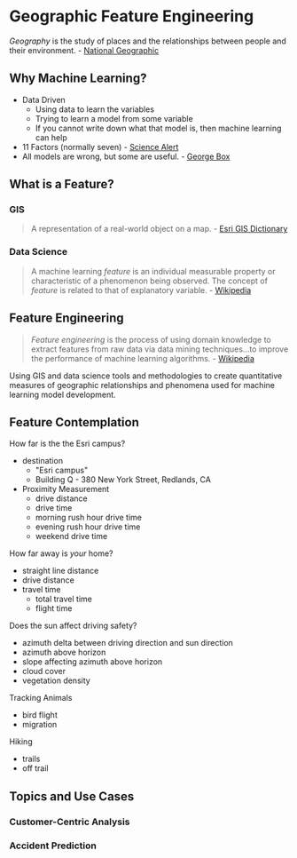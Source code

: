 # Geographic Feature Engineering

_Geography_ is the study of places and the relationships between people and their environment. - [National Geographic](https://www.nationalgeographic.org/education/what-is-geography)

## Why Machine Learning?

* Data Driven 
	* Using data to learn the variables
	* Trying to learn a model from some variable
	* If you cannot write down what that model is, then machine learning can help
* 11 Factors (normally seven) - [Science Alert](https://www.sciencealert.com/science-discovers-human-brain-works-up-to-11-dimensions)
* All models are wrong, but some are useful. - [George Box](https://en.wikipedia.org/wiki/All_models_are_wrong)

## What is a Feature?

### GIS

> A representation of a real-world object on a map. - [Esri GIS Dictionary](https://support.esri.com/en/other-resources/gis-dictionary/term/dcc335be-78ae-4bd2-b254-b44c37343f75)

### Data Science

> A machine learning _feature_ is an individual measurable property or characteristic of a phenomenon being observed. The concept of _feature_ is related to that of explanatory variable. - [Wikipedia](https://en.wikipedia.org/wiki/Feature_(machine_learning))

## Feature Engineering

> _Feature engineering_ is the process of using domain knowledge to extract features from raw data via data mining techniques...to improve the performance of machine learning algorithms. - [Wikipedia](https://en.wikipedia.org/wiki/Feature_engineering)

Using GIS and data science tools and methodologies to create quantitative measures of geographic relationships and phenomena used for machine learning model development.

## Feature Contemplation

How far is the the Esri campus?

- destination
	- "Esri campus"
	- Building Q - 380 New York Street, Redlands, CA
- Proximity Measurement
	- drive distance
	- drive time
	- morning rush hour drive time
	- evening rush hour drive time
	- weekend drive time

How far away is _your_ home?

- straight line distance
- drive distance
- travel time
	- total travel time
	- flight time

Does the sun affect driving safety?

- azimuth delta between driving direction and sun direction
- azimuth above horizon
- slope affecting azimuth above horizon
- cloud cover
- vegetation density

Tracking Animals

- bird flight
- migration

Hiking

- trails
- off trail

## Topics and Use Cases

### Customer-Centric Analysis

### Accident Prediction